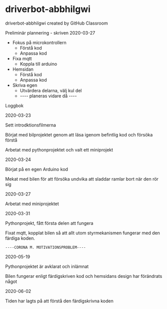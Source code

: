 # driverbot-abbhilgwi
driverbot-abbhilgwi created by GitHub Classroom

Preliminär plannering - skriven 2020-03-27

* Fokus på microkontrollern
  * Förstå kod
  * Anpassa kod
* Fixa mqtt
  * Koppla till arduino
* Hemsidan
  * Förstå kod
  * Anpassa kod
* Skriva egen
  * Utvärdera delarna, välj kul del
  * ---- planeras vidare då ----


Loggbok

2020-03-23

  Sett introdktionsfilmerna
  
  Börjat med bilprojektet genom att läsa igenom befintlig kod och försöka förstå
  
  Arbetat med pythonprojektet och valt ett miniprojekt
  
2020-03-24

  Börjat på en egen Arduino kod
  
  Mekat med bilen för att försöka undvika att sladdar ramlar bort när den rör sig
  
2020-03-27
  
  Arbetat med miniprojektet
  
2020-03-31

  Pythonprojekt, fått första delen att fungera
  
  Fixat mqtt, kopplat bilen så att allt utom styrmekanismen fungerar med den färdiga koden. 
  
    ----CORONA M. MOTIVATIONSPROBLEM----
  
2020-05-19

  Pythonprojektet är avklarat och inlämnat
  
  Bilen fungerar enligt färdigskriven kod och hemsidans design har förändrats något
  
2020-06-02

  Tiden har lagts på att förstå den färdigskrivna koden
